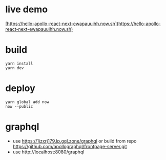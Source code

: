 # live demo
[https://hello-apollo-react-next-ewapauuihh.now.sh](https://hello-apollo-react-next-ewapauuihh.now.sh)

# build
```
yarn install
yarn dev
```

# deploy
```
yarn global add now
now --public
```

# graphql
- use https://1jzxrj179.lp.gql.zone/graphql
or build from repo https://github.com/apollographql/frontpage-server.git
- use http://localhost:8080/graphql

